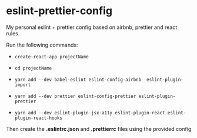 # eslint-prettier-config

My personal eslint + prettier config based on airbnb, prettier and react rules.

Run the following commands:

- `create-react-app projectName`

- `cd projectName `

- `yarn add --dev babel-eslint eslint-config-airbnb  eslint-plugin-import`

- `yarn add --dev prettier eslint-config-prettier eslint-plugin-prettier`

- `yarn add --dev eslint-plugin-jsx-a11y eslint-plugin-react eslint-plugin-react-hooks`

Then create the **.eslintrc.json** and **.prettierrc** files using the provided config
